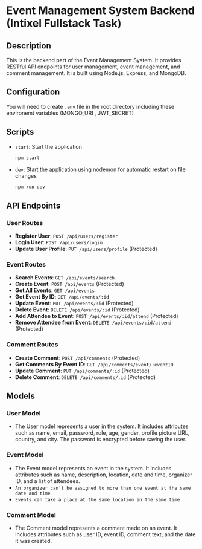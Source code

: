 # Event Management System Backend (Intixel Fullstack Task)

## Description

This is the backend part of the Event Management System. It provides RESTful API endpoints for user management, event management, and comment management. It is built using Node.js, Express, and MongoDB.

## Configuration

You will need to create `.env` file in the root directory including these environemt variables (MONGO_URI , JWT_SECRET)

## Scripts

- `start`: Start the application
    ```bash
    npm start
    ```

- `dev`: Start the application using nodemon for automatic restart on file changes
    ```bash
    npm run dev
    ```

## API Endpoints

### User Routes

- **Register User**: `POST /api/users/register`
- **Login User**: `POST /api/users/login`
- **Update User Profile**: `PUT /api/users/profile` (Protected)

### Event Routes

- **Search Events**: `GET /api/events/search`
- **Create Event**: `POST /api/events` (Protected)
- **Get All Events**: `GET /api/events`
- **Get Event By ID**: `GET /api/events/:id`
- **Update Event**: `PUT /api/events/:id` (Protected)
- **Delete Event**: `DELETE /api/events/:id` (Protected)
- **Add Attendee to Event**: `POST /api/events/:id/attend` (Protected)
- **Remove Attendee from Event**: `DELETE /api/events/:id/attend` (Protected)

### Comment Routes

- **Create Comment**: `POST /api/comments` (Protected)
- **Get Comments By Event ID**: `GET /api/comments/event/:eventID`
- **Update Comment**: `PUT /api/comments/:id` (Protected)
- **Delete Comment**: `DELETE /api/comments/:id` (Protected)

## Models

### User Model
- The User model represents a user in the system. It includes attributes such as name, email, password, role, age, gender, profile picture URL, country, and city. The password is encrypted before saving the user.

### Event Model
- The Event model represents an event in the system. It includes attributes such as name, description, location, date and time, organizer ID, and a list of attendees.
- `An organizer can't be assigned to more than one event at the same date and time`
- `Events can take a place at the same location in the same time`

### Comment Model
- The Comment model represents a comment made on an event. It includes attributes such as user ID, event ID, comment text, and the date it was created.